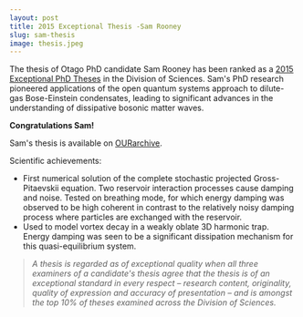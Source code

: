 ```yaml
---
layout: post
title: 2015 Exceptional Thesis -Sam Rooney
slug: sam-thesis
image: thesis.jpeg
---
```

The thesis of Otago PhD candidate Sam Rooney has been ranked as a [2015 Exceptional PhD Theses](https://www.otago.ac.nz/sciences/research/student-research-and-awards#2015-exceptional-theses-and-student-research-awards) in the Division of Sciences. Sam's PhD research pioneered applications of the open quantum systems approach to dilute-gas Bose-Einstein condensates, leading to significant advances in the understanding of dissipative bosonic matter waves.

**Congratulations Sam!**

Sam's thesis is available on [OURarchive](https://hdl.handle.net/10523/5460).

Scientific achievements:
- First numerical solution of the complete stochastic projected Gross-Pitaevskii equation. Two reservoir interaction processes cause damping and noise. Tested on breathing mode, for which energy damping was observed to be high coherent in contrast to the relatively noisy damping process where particles are exchanged with the reservoir.
- Used to model vortex decay in a weakly oblate 3D harmonic trap. Energy damping was seen to be a significant dissipation mechanism for this quasi-equilibrium system.

>*A thesis is regarded as of exceptional quality when all three examiners of a candidate's thesis agree that the thesis is of an exceptional standard in every respect – research content, originality, quality of expression and accuracy of presentation – and is amongst the top 10% of theses examined across the Division of Sciences.*


